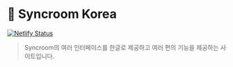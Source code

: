 # 🎼 Syncroom Korea

[![Netlify Status](https://api.netlify.com/api/v1/badges/c449f2e2-8942-4961-8ae2-7c6d94b093dc/deploy-status)](https://app.netlify.com/sites/syncroomkr/deploys)

> Syncroom의 여러 인터페이스를 한글로 제공하고 여러 편의 기능을 제공하는 사이트입니다.
